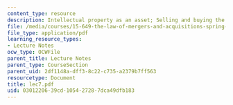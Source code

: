 ```yaml
---
content_type: resource
description: Intellectual property as an asset; Selling and buying the hi-tech start-up
file: /media/courses/15-649-the-law-of-mergers-and-acquisitions-spring-2003/0301220639cd105427287dca49dfb183_lec7.pdf
file_type: application/pdf
learning_resource_types:
- Lecture Notes
ocw_type: OCWFile
parent_title: Lecture Notes
parent_type: CourseSection
parent_uid: 2df1148a-dff3-8c22-c735-a2379b7ff563
resourcetype: Document
title: lec7.pdf
uid: 03012206-39cd-1054-2728-7dca49dfb183
---
```

